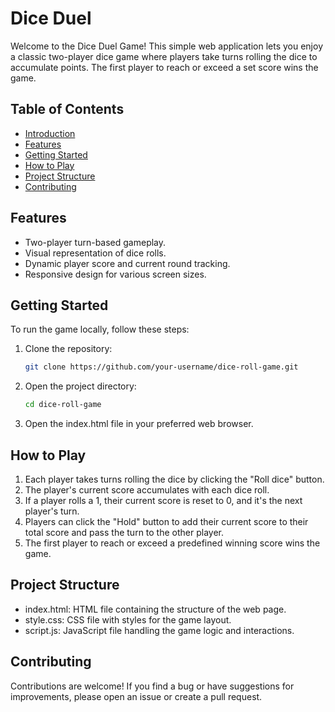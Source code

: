 # Dice Duel

Welcome to the Dice Duel Game! This simple web application lets you enjoy a classic two-player dice game where players take turns rolling the dice to accumulate points. The first player to reach or exceed a set score wins the game.

## Table of Contents

- [Introduction](#dice-roll-game)
- [Features](#features)
- [Getting Started](#getting-started)
- [How to Play](#how-to-play)
- [Project Structure](#project-structure)
- [Contributing](#contributing)

## Features

- Two-player turn-based gameplay.
- Visual representation of dice rolls.
- Dynamic player score and current round tracking.
- Responsive design for various screen sizes.

## Getting Started

To run the game locally, follow these steps:

1. Clone the repository:

   ```bash
   git clone https://github.com/your-username/dice-roll-game.git

2. Open the project directory:

   ```bash
   cd dice-roll-game

3. Open the index.html file in your preferred web browser.

## How to Play

1. Each player takes turns rolling the dice by clicking the "Roll dice" button.
2. The player's current score accumulates with each dice roll.
3. If a player rolls a 1, their current score is reset to 0, and it's the next player's turn.
4. Players can click the "Hold" button to add their current score to their total score and pass the turn to the other player.
5. The first player to reach or exceed a predefined winning score wins the game.

## Project Structure

* index.html: HTML file containing the structure of the web page.
* style.css: CSS file with styles for the game layout.
* script.js: JavaScript file handling the game logic and interactions.

## Contributing
Contributions are welcome! If you find a bug or have suggestions for improvements, please open an issue or create a pull request.
